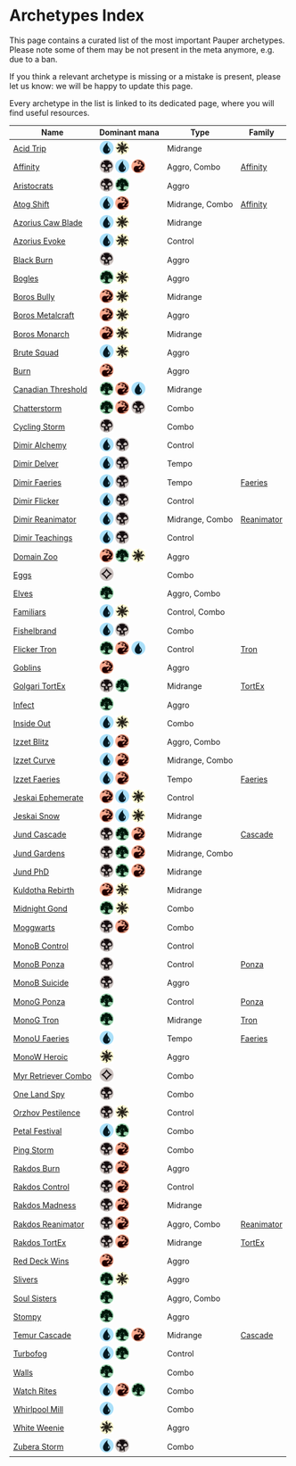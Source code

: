 <!-- This page is automatically generated by Myr: do not update it manually. Changes directly applied here will be lost. -->
# Archetypes Index

This page contains a curated list of the most important Pauper archetypes.
Please note some of them may be not present in the meta anymore, e.g. due to a ban.

If you think a relevant archetype is missing or a mistake is present, please let us know: we will be happy to update this page.

Every archetype in the list is linked to its dedicated page, where you will find useful resources.

| Name                   | Dominant mana | Type            | Family          |
| -----------------------| ------------- | --------------- | --------------- |
[Acid Trip](../archetypes/Acid%20Trip.html) | <img src="../resources/images/mana/U.png" width="25"/> <img src="../resources/images/mana/W.png" width="25"/> | Midrange        | [            ](../families/.html) |
[Affinity](../archetypes/Affinity.html) | <img src="../resources/images/mana/B.png" width="25"/> <img src="../resources/images/mana/U.png" width="25"/> <img src="../resources/images/mana/R.png" width="25"/> | Aggro, Combo    | [Affinity    ](../families/Affinity.html) |
[Aristocrats](../archetypes/Aristocrats.html) | <img src="../resources/images/mana/B.png" width="25"/> <img src="../resources/images/mana/G.png" width="25"/> | Aggro           | [            ](../families/.html) |
[Atog Shift](../archetypes/Atog%20Shift.html) | <img src="../resources/images/mana/U.png" width="25"/> <img src="../resources/images/mana/R.png" width="25"/> | Midrange, Combo | [Affinity    ](../families/Affinity.html) |
[Azorius Caw Blade](../archetypes/Azorius%20Caw%20Blade.html) | <img src="../resources/images/mana/U.png" width="25"/> <img src="../resources/images/mana/W.png" width="25"/> | Midrange        | [            ](../families/.html) |
[Azorius Evoke](../archetypes/Azorius%20Evoke.html) | <img src="../resources/images/mana/U.png" width="25"/> <img src="../resources/images/mana/W.png" width="25"/> | Control         | [            ](../families/.html) |
[Black Burn](../archetypes/Black%20Burn.html) | <img src="../resources/images/mana/B.png" width="25"/> | Aggro           | [            ](../families/.html) |
[Bogles](../archetypes/Bogles.html) | <img src="../resources/images/mana/G.png" width="25"/> <img src="../resources/images/mana/W.png" width="25"/> | Aggro           | [            ](../families/.html) |
[Boros Bully](../archetypes/Boros%20Bully.html) | <img src="../resources/images/mana/R.png" width="25"/> <img src="../resources/images/mana/W.png" width="25"/> | Midrange        | [            ](../families/.html) |
[Boros Metalcraft](../archetypes/Boros%20Metalcraft.html) | <img src="../resources/images/mana/R.png" width="25"/> <img src="../resources/images/mana/W.png" width="25"/> | Aggro           | [            ](../families/.html) |
[Boros Monarch](../archetypes/Boros%20Monarch.html) | <img src="../resources/images/mana/R.png" width="25"/> <img src="../resources/images/mana/W.png" width="25"/> | Midrange        | [            ](../families/.html) |
[Brute Squad](../archetypes/Brute%20Squad.html) | <img src="../resources/images/mana/U.png" width="25"/> <img src="../resources/images/mana/W.png" width="25"/> | Aggro           | [            ](../families/.html) |
[Burn](../archetypes/Burn.html) | <img src="../resources/images/mana/R.png" width="25"/> | Aggro           | [            ](../families/.html) |
[Canadian Threshold](../archetypes/Canadian%20Threshold.html) | <img src="../resources/images/mana/G.png" width="25"/> <img src="../resources/images/mana/R.png" width="25"/> <img src="../resources/images/mana/U.png" width="25"/> | Midrange        | [            ](../families/.html) |
[Chatterstorm](../archetypes/Chatterstorm.html) | <img src="../resources/images/mana/G.png" width="25"/> <img src="../resources/images/mana/R.png" width="25"/> <img src="../resources/images/mana/B.png" width="25"/> | Combo           | [            ](../families/.html) |
[Cycling Storm](../archetypes/Cycling%20Storm.html) | <img src="../resources/images/mana/B.png" width="25"/> | Combo           | [            ](../families/.html) |
[Dimir Alchemy](../archetypes/Dimir%20Alchemy.html) | <img src="../resources/images/mana/U.png" width="25"/> <img src="../resources/images/mana/B.png" width="25"/> | Control         | [            ](../families/.html) |
[Dimir Delver](../archetypes/Dimir%20Delver.html) | <img src="../resources/images/mana/U.png" width="25"/> <img src="../resources/images/mana/B.png" width="25"/> | Tempo           | [            ](../families/.html) |
[Dimir Faeries](../archetypes/Dimir%20Faeries.html) | <img src="../resources/images/mana/U.png" width="25"/> <img src="../resources/images/mana/B.png" width="25"/> | Tempo           | [Faeries     ](../families/Faeries.html) |
[Dimir Flicker](../archetypes/Dimir%20Flicker.html) | <img src="../resources/images/mana/U.png" width="25"/> <img src="../resources/images/mana/B.png" width="25"/> | Control         | [            ](../families/.html) |
[Dimir Reanimator](../archetypes/Dimir%20Reanimator.html) | <img src="../resources/images/mana/U.png" width="25"/> <img src="../resources/images/mana/B.png" width="25"/> | Midrange, Combo | [Reanimator  ](../families/Reanimator.html) |
[Dimir Teachings](../archetypes/Dimir%20Teachings.html) | <img src="../resources/images/mana/U.png" width="25"/> <img src="../resources/images/mana/B.png" width="25"/> | Control         | [            ](../families/.html) |
[Domain Zoo](../archetypes/Domain%20Zoo.html) | <img src="../resources/images/mana/R.png" width="25"/> <img src="../resources/images/mana/G.png" width="25"/> <img src="../resources/images/mana/W.png" width="25"/> | Aggro           | [            ](../families/.html) |
[Eggs](../archetypes/Eggs.html) | <img src="../resources/images/mana/C.png" width="25"/> | Combo           | [            ](../families/.html) |
[Elves](../archetypes/Elves.html) | <img src="../resources/images/mana/G.png" width="25"/> | Aggro, Combo    | [            ](../families/.html) |
[Familiars](../archetypes/Familiars.html) | <img src="../resources/images/mana/U.png" width="25"/> <img src="../resources/images/mana/W.png" width="25"/> | Control, Combo  | [            ](../families/.html) |
[Fishelbrand](../archetypes/Fishelbrand.html) | <img src="../resources/images/mana/U.png" width="25"/> <img src="../resources/images/mana/B.png" width="25"/> | Combo           | [            ](../families/.html) |
[Flicker Tron](../archetypes/Flicker%20Tron.html) | <img src="../resources/images/mana/G.png" width="25"/> <img src="../resources/images/mana/R.png" width="25"/> <img src="../resources/images/mana/U.png" width="25"/> | Control         | [Tron        ](../families/Tron.html) |
[Goblins](../archetypes/Goblins.html) | <img src="../resources/images/mana/R.png" width="25"/> | Aggro           | [            ](../families/.html) |
[Golgari TortEx](../archetypes/Golgari%20TortEx.html) | <img src="../resources/images/mana/B.png" width="25"/> <img src="../resources/images/mana/G.png" width="25"/> | Midrange        | [TortEx      ](../families/TortEx.html) |
[Infect](../archetypes/Infect.html) | <img src="../resources/images/mana/G.png" width="25"/> | Aggro           | [            ](../families/.html) |
[Inside Out](../archetypes/Inside%20Out.html) | <img src="../resources/images/mana/U.png" width="25"/> <img src="../resources/images/mana/W.png" width="25"/> | Combo           | [            ](../families/.html) |
[Izzet Blitz](../archetypes/Izzet%20Blitz.html) | <img src="../resources/images/mana/U.png" width="25"/> <img src="../resources/images/mana/R.png" width="25"/> | Aggro, Combo    | [            ](../families/.html) |
[Izzet Curve](../archetypes/Izzet%20Curve.html) | <img src="../resources/images/mana/U.png" width="25"/> <img src="../resources/images/mana/R.png" width="25"/> | Midrange, Combo | [            ](../families/.html) |
[Izzet Faeries](../archetypes/Izzet%20Faeries.html) | <img src="../resources/images/mana/U.png" width="25"/> <img src="../resources/images/mana/R.png" width="25"/> | Tempo           | [Faeries     ](../families/Faeries.html) |
[Jeskai Ephemerate](../archetypes/Jeskai%20Ephemerate.html) | <img src="../resources/images/mana/R.png" width="25"/> <img src="../resources/images/mana/U.png" width="25"/> <img src="../resources/images/mana/W.png" width="25"/> | Control         | [            ](../families/.html) |
[Jeskai Snow](../archetypes/Jeskai%20Snow.html) | <img src="../resources/images/mana/R.png" width="25"/> <img src="../resources/images/mana/U.png" width="25"/> <img src="../resources/images/mana/W.png" width="25"/> | Midrange        | [            ](../families/.html) |
[Jund Cascade](../archetypes/Jund%20Cascade.html) | <img src="../resources/images/mana/B.png" width="25"/> <img src="../resources/images/mana/G.png" width="25"/> <img src="../resources/images/mana/R.png" width="25"/> | Midrange        | [Cascade     ](../families/Cascade.html) |
[Jund Gardens](../archetypes/Jund%20Gardens.html) | <img src="../resources/images/mana/B.png" width="25"/> <img src="../resources/images/mana/G.png" width="25"/> <img src="../resources/images/mana/R.png" width="25"/> | Midrange, Combo | [            ](../families/.html) |
[Jund PhD](../archetypes/Jund%20PhD.html) | <img src="../resources/images/mana/B.png" width="25"/> <img src="../resources/images/mana/G.png" width="25"/> <img src="../resources/images/mana/R.png" width="25"/> | Midrange        | [            ](../families/.html) |
[Kuldotha Rebirth](../archetypes/Kuldotha%20Rebirth.html) | <img src="../resources/images/mana/R.png" width="25"/> <img src="../resources/images/mana/W.png" width="25"/> | Midrange        | [            ](../families/.html) |
[Midnight Gond](../archetypes/Midnight%20Gond.html) | <img src="../resources/images/mana/G.png" width="25"/> <img src="../resources/images/mana/W.png" width="25"/> | Combo           | [            ](../families/.html) |
[Moggwarts](../archetypes/Moggwarts.html) | <img src="../resources/images/mana/B.png" width="25"/> <img src="../resources/images/mana/R.png" width="25"/> | Combo           | [            ](../families/.html) |
[MonoB Control](../archetypes/MonoB%20Control.html) | <img src="../resources/images/mana/B.png" width="25"/> | Control         | [            ](../families/.html) |
[MonoB Ponza](../archetypes/MonoB%20Ponza.html) | <img src="../resources/images/mana/B.png" width="25"/> | Control         | [Ponza       ](../families/Ponza.html) |
[MonoB Suicide](../archetypes/MonoB%20Suicide.html) | <img src="../resources/images/mana/B.png" width="25"/> | Aggro           | [            ](../families/.html) |
[MonoG Ponza](../archetypes/MonoG%20Ponza.html) | <img src="../resources/images/mana/G.png" width="25"/> | Control         | [Ponza       ](../families/Ponza.html) |
[MonoG Tron](../archetypes/MonoG%20Tron.html) | <img src="../resources/images/mana/G.png" width="25"/> | Midrange        | [Tron        ](../families/Tron.html) |
[MonoU Faeries](../archetypes/MonoU%20Faeries.html) | <img src="../resources/images/mana/U.png" width="25"/> | Tempo           | [Faeries     ](../families/Faeries.html) |
[MonoW Heroic](../archetypes/MonoW%20Heroic.html) | <img src="../resources/images/mana/W.png" width="25"/> | Aggro           | [            ](../families/.html) |
[Myr Retriever Combo](../archetypes/Myr%20Retriever%20Combo.html) | <img src="../resources/images/mana/C.png" width="25"/> | Combo           | [            ](../families/.html) |
[One Land Spy](../archetypes/One%20Land%20Spy.html) | <img src="../resources/images/mana/B.png" width="25"/> | Combo           | [            ](../families/.html) |
[Orzhov Pestilence](../archetypes/Orzhov%20Pestilence.html) | <img src="../resources/images/mana/B.png" width="25"/> <img src="../resources/images/mana/W.png" width="25"/> | Control         | [            ](../families/.html) |
[Petal Festival](../archetypes/Petal%20Festival.html) | <img src="../resources/images/mana/U.png" width="25"/> <img src="../resources/images/mana/G.png" width="25"/> | Combo           | [            ](../families/.html) |
[Ping Storm](../archetypes/Ping%20Storm.html) | <img src="../resources/images/mana/B.png" width="25"/> <img src="../resources/images/mana/R.png" width="25"/> | Combo           | [            ](../families/.html) |
[Rakdos Burn](../archetypes/Rakdos%20Burn.html) | <img src="../resources/images/mana/B.png" width="25"/> <img src="../resources/images/mana/R.png" width="25"/> | Aggro           | [            ](../families/.html) |
[Rakdos Control](../archetypes/Rakdos%20Control.html) | <img src="../resources/images/mana/B.png" width="25"/> <img src="../resources/images/mana/R.png" width="25"/> | Control         | [            ](../families/.html) |
[Rakdos Madness](../archetypes/Rakdos%20Madness.html) | <img src="../resources/images/mana/B.png" width="25"/> <img src="../resources/images/mana/R.png" width="25"/> | Midrange        | [            ](../families/.html) |
[Rakdos Reanimator](../archetypes/Rakdos%20Reanimator.html) | <img src="../resources/images/mana/B.png" width="25"/> <img src="../resources/images/mana/R.png" width="25"/> | Aggro, Combo    | [Reanimator  ](../families/Reanimator.html) |
[Rakdos TortEx](../archetypes/Rakdos%20TortEx.html) | <img src="../resources/images/mana/B.png" width="25"/> <img src="../resources/images/mana/R.png" width="25"/> | Midrange        | [TortEx      ](../families/TortEx.html) |
[Red Deck Wins](../archetypes/Red%20Deck%20Wins.html) | <img src="../resources/images/mana/R.png" width="25"/> | Aggro           | [            ](../families/.html) |
[Slivers](../archetypes/Slivers.html) | <img src="../resources/images/mana/G.png" width="25"/> <img src="../resources/images/mana/W.png" width="25"/> | Aggro           | [            ](../families/.html) |
[Soul Sisters](../archetypes/Soul%20Sisters.html) | <img src="../resources/images/mana/G.png" width="25"/> | Aggro, Combo    | [            ](../families/.html) |
[Stompy](../archetypes/Stompy.html) | <img src="../resources/images/mana/G.png" width="25"/> | Aggro           | [            ](../families/.html) |
[Temur Cascade](../archetypes/Temur%20Cascade.html) | <img src="../resources/images/mana/U.png" width="25"/> <img src="../resources/images/mana/G.png" width="25"/> <img src="../resources/images/mana/R.png" width="25"/> | Midrange        | [Cascade     ](../families/Cascade.html) |
[Turbofog](../archetypes/Turbofog.html) | <img src="../resources/images/mana/U.png" width="25"/> <img src="../resources/images/mana/G.png" width="25"/> | Control         | [            ](../families/.html) |
[Walls](../archetypes/Walls.html) | <img src="../resources/images/mana/G.png" width="25"/> | Combo           | [            ](../families/.html) |
[Watch Rites](../archetypes/Watch%20Rites.html) | <img src="../resources/images/mana/U.png" width="25"/> <img src="../resources/images/mana/R.png" width="25"/> <img src="../resources/images/mana/G.png" width="25"/> | Combo           | [            ](../families/.html) |
[Whirlpool Mill](../archetypes/Whirlpool%20Mill.html) | <img src="../resources/images/mana/U.png" width="25"/> | Combo           | [            ](../families/.html) |
[White Weenie](../archetypes/White%20Weenie.html) | <img src="../resources/images/mana/W.png" width="25"/> | Aggro           | [            ](../families/.html) |
[Zubera Storm](../archetypes/Zubera%20Storm.html) | <img src="../resources/images/mana/U.png" width="25"/> <img src="../resources/images/mana/B.png" width="25"/> | Combo           | [            ](../families/.html) |

